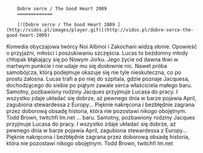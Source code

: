 
        Dobre serce / The Good Heart 2009 
        =============
        
        [![Dobre serce / The Good Heart 2009 ](http://vidos.pl/images/player.gif)](http://vidos.pl/dobre-serce-the-good-heart-2009)
        
        
 Komedia obyczajowa twórcy Noi Albinoi i Zakochani widzą słonie. Opowieść o przyjaźni, miłości i poszukiwaniu szczęścia. Lucas to bezdomny młody chłopak błąkający się po Nowym Jorku. Jego życie od dawna tkwi w martwym punkcie i nie udaje mu się dosłownie nic. Nawet próba samobójcza, którą podejmuje okazuje się nie tyle nieskuteczna, co po prostu żałosna. Lucas trafi a po niej do szpitala, gdzie poznaje Jacquesa, dochodzącego do siebie po piątym zawale serca właściciela małego baru. Samotny, pozbawiony rodziny Jacques przyjmuje Lucasa do pracy. I wszystko zdaje układać się dobrze, aż pewnego dnia w barze pojawia April, zagubiona stewardessa z Europy... Pięknie nakręcona i bezbłędnie zagrana przez doborową obsadę historia, która nie pozostawi nikogo obojętnym. Todd Brown, twitchfi lm.net  ... baru. Samotny, pozbawiony rodziny Jacques przyjmuje Lucasa do pracy. I wszystko zdaje układać się dobrze, aż pewnego dnia w barze pojawia April, zagubiona stewardessa z Europy... Pięknie nakręcona i bezbłędnie zagrana przez doborową obsadę historia, która nie pozostawi nikogo obojętnym. Todd Brown, twitchfi lm.net
    